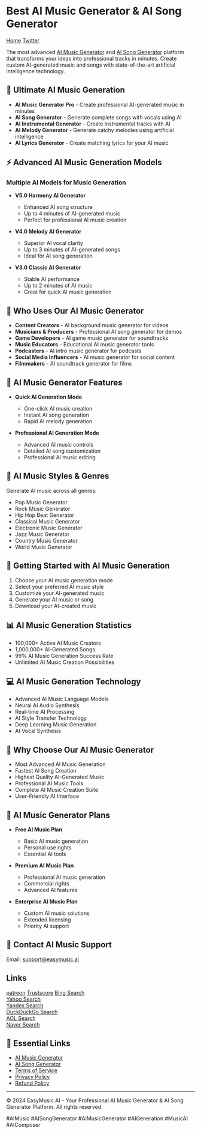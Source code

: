 # Best AI Music Generator & AI Song Generator
[Home](https://easymusic.ai)
[Twitter](https://x.com/PinPong93302)

The most advanced [AI Music Generator](https://easymusic.ai/ai-music-generator) and [AI Song Generator](https://easymusic.ai/ai-song-generator) platform that transforms your ideas into professional tracks in minutes. Create custom AI-generated music and songs with state-of-the-art artificial intelligence technology.

## 🎵 Ultimate AI Music Generation

- **AI Music Generator Pro** - Create professional AI-generated music in minutes
- **AI Song Generator** - Generate complete songs with vocals using AI
- **AI Instrumental Generator** - Create instrumental tracks with AI
- **AI Melody Generator** - Generate catchy melodies using artificial intelligence
- **AI Lyrics Generator** - Create matching lyrics for your AI music

## ⚡ Advanced AI Music Generation Models

### Multiple AI Models for Music Generation
- **V5.0 Harmony AI Generator**
  - Enhanced AI song structure
  - Up to 4 minutes of AI-generated music
  - Perfect for professional AI music creation

- **V4.0 Melody AI Generator**
  - Superior AI vocal clarity
  - Up to 3 minutes of AI-generated songs
  - Ideal for AI song generation

- **V3.0 Classic AI Generator**
  - Stable AI performance
  - Up to 2 minutes of AI music
  - Great for quick AI music generation

## 🎯 Who Uses Our AI Music Generator

- **Content Creators** - AI background music generator for videos
- **Musicians & Producers** - Professional AI song generator for demos
- **Game Developers** - AI game music generator for soundtracks
- **Music Educators** - Educational AI music generator tools
- **Podcasters** - AI intro music generator for podcasts
- **Social Media Influencers** - AI music generator for social content
- **Filmmakers** - AI soundtrack generator for films

## 💫 AI Music Generator Features

- **Quick AI Generation Mode**
  - One-click AI music creation
  - Instant AI song generation
  - Rapid AI melody generation

- **Professional AI Generation Mode**
  - Advanced AI music controls
  - Detailed AI song customization
  - Professional AI music editing

## 🎼 AI Music Styles & Genres

Generate AI music across all genres:
- Pop Music Generator
- Rock Music Generator
- Hip Hop Beat Generator
- Classical Music Generator
- Electronic Music Generator
- Jazz Music Generator
- Country Music Generator
- World Music Generator

## 🚀 Getting Started with AI Music Generation

1. Choose your AI music generation mode
2. Select your preferred AI music style
3. Customize your AI-generated music
4. Generate your AI music or song
5. Download your AI-created music

## 📊 AI Music Generation Statistics

- 100,000+ Active AI Music Creators
- 1,000,000+ AI-Generated Songs
- 99% AI Music Generation Success Rate
- Unlimited AI Music Creation Possibilities

## 💻 AI Music Generation Technology

- Advanced AI Music Language Models
- Neural AI Audio Synthesis
- Real-time AI Processing
- AI Style Transfer Technology
- Deep Learning Music Generation
- AI Vocal Synthesis

## 🌟 Why Choose Our AI Music Generator

- Most Advanced AI Music Generation
- Fastest AI Song Creation
- Highest Quality AI-Generated Music
- Professional AI Music Tools
- Complete AI Music Creation Suite
- User-Friendly AI Interface

## 💎 AI Music Generator Plans

- **Free AI Music Plan**
  - Basic AI music generation
  - Personal use rights
  - Essential AI tools

- **Premium AI Music Plan**
  - Professional AI music generation
  - Commercial rights
  - Advanced AI features

- **Enterprise AI Music Plan**
  - Custom AI music solutions
  - Extended licensing
  - Priority AI support

## 📧 Contact AI Music Support

Email: support@easymusic.ai

## Links
[patreon](https://www.patreon.com/posts/how-to-create-ai-127714514)
[Trustscore](https://www.scamadviser.com/check-website/easymusic.ai)
[Bing Search](https://bing.com/search?q=site%3Aeasymusic.ai)  
[Yahoo Search](https://search.yahoo.com/search?p=site%3Aeasymusic.ai)  
[Yandex Search](https://yandex.com/search/?text=site%3Aeasymusic.ai)  
[DuckDuckGo Search](https://duckduckgo.com/?q=site%3Aeasymusic.ai)  
[AOL Search](https://search.aol.com/search?q=site%3Aeasymusic.ai)  
[Naver Search](https://search.naver.com/search.naver?query=site%3Aeasymusic.ai)  

## 🔗 Essential Links

- [AI Music Generator](https://easymusic.ai/ai-music-generator)
- [AI Song Generator](https://easymusic.ai/ai-song-generator)
- [Terms of Service](/tos)
- [Privacy Policy](/privacy-policy)
- [Refund Policy](/refund-policy)
---
© 2024 EasyMusic.AI - Your Professional AI Music Generator & AI Song Generator Platform. All rights reserved.

#AIMusic #AISongGenerator #AIMusicGenerator #AIGeneration #MusicAI #AIComposer
